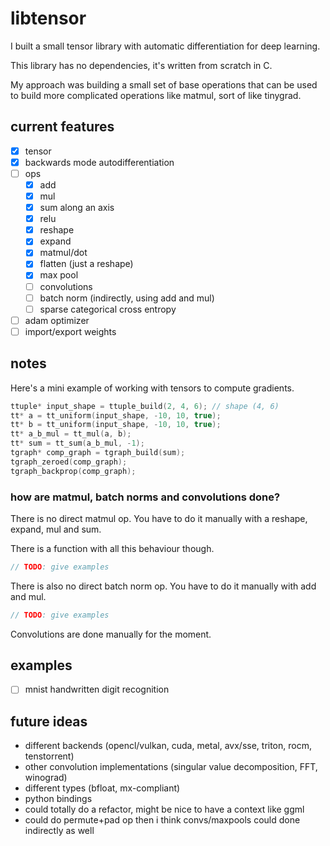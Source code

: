 # libtensor

<!--  TODO: Show image of generated graph + mnist example  -->

I built a small tensor library with automatic differentiation for deep learning.

This library has no dependencies, it's written from scratch in C.

My approach was building a small set of base operations that can be used to build more complicated operations like matmul, sort of like tinygrad.

<!-- TODO: compile mnist example with emscripten, host at mnist.andrew.industries -->

## current features

- [x] tensor
- [x] backwards mode autodifferentiation
- [ ] ops
    - [x] add
    - [x] mul
    - [x] sum along an axis
    - [x] relu
    - [x] reshape
    - [x] expand
    - [x] matmul/dot
    - [x] flatten (just a reshape)
    - [x] max pool
    - [ ] convolutions
    - [ ] batch norm (indirectly, using add and mul)
    - [ ] sparse categorical cross entropy
- [ ] adam optimizer
- [ ] import/export weights

## notes

Here's a mini example of working with tensors to compute gradients.

```c
ttuple* input_shape = ttuple_build(2, 4, 6); // shape (4, 6)
tt* a = tt_uniform(input_shape, -10, 10, true);
tt* b = tt_uniform(input_shape, -10, 10, true);
tt* a_b_mul = tt_mul(a, b);
tt* sum = tt_sum(a_b_mul, -1);
tgraph* comp_graph = tgraph_build(sum);
tgraph_zeroed(comp_graph);
tgraph_backprop(comp_graph);
```

### how are matmul, batch norms and convolutions done?

There is no direct matmul op. You have to do it manually with a reshape, expand, mul and sum.

<!-- TODO: show image from excalidraw doing matmul -->

There is a function with all this behaviour though.

```c
// TODO: give examples
```
<!-- TODO: show image of graph of matmul -->

There is also no direct batch norm op. You have to do it manually with add and mul.

```c
// TODO: give examples
```
<!-- TODO: show image of graph of batch norm -->

Convolutions are done manually for the moment.

## examples

- [ ] mnist handwritten digit recognition

## future ideas

- different backends (opencl/vulkan, cuda, metal, avx/sse, triton, rocm, tenstorrent)
- other convolution implementations (singular value decomposition, FFT, winograd)
- different types (bfloat, mx-compliant)
- python bindings
- could totally do a refactor, might be nice to have a context like ggml
- could do permute+pad op then i think convs/maxpools could done indirectly as well
